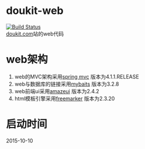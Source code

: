 # doukit-web
[![Build Status](https://travis-ci.org/doukit/doukit-web.svg)](https://travis-ci.org/doukit/doukit-web)  
[doukit.com](http://www.doukit.com)站的web代码

# web架构
1. web的MVC架构采用[spring mvc](http://spring.io/) 版本为4.1.1.RELEASE
2. web与数据库的链接采用[mybaits](https://github.com/mybatis/mybatis-3) 版本为3.2.8
3. web前端ui采用[amazeui](http://amazeui.org/) 版本为2.4.2
4. html模板引擎采用[freemarker](http://freemarker.org/) 版本为2.3.20

# 启动时间
2015-10-10

